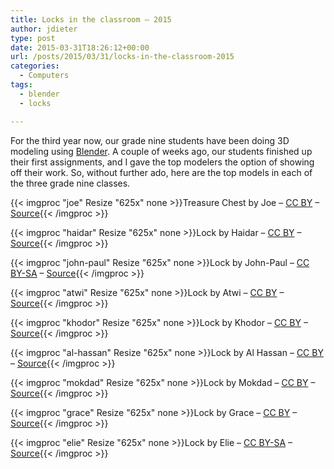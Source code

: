 ```yaml
---
title: Locks in the classroom – 2015
author: jdieter
type: post
date: 2015-03-31T18:26:12+00:00
url: /posts/2015/03/31/locks-in-the-classroom-2015
categories:
  - Computers
tags:
  - blender
  - locks

---
```

For the third year now, our grade nine students have been doing 3D modeling using [Blender][1]. A couple of weeks ago, our students finished up their first assignments, and I gave the top modelers the option of showing off their work. So, without further ado, here are the top models in each of the three grade nine classes.

{{< imgproc "joe" Resize "625x" none >}}Treasure Chest by Joe &#8211; <a href="http://creativecommons.org/licenses/by/4.0/">CC BY</a> &#8211; <a href="http://lesloueizeh.com/jdieter/3D/2014-2015/1/joe.blend">Source</a>{{< /imgproc >}}

{{< imgproc "haidar" Resize "625x" none >}}Lock by Haidar &#8211; <a href="http://creativecommons.org/licenses/by/4.0/">CC BY</a> &#8211; <a href="http://lesloueizeh.com/jdieter/3D/2014-2015/1/haidar.blend">Source</a>{{< /imgproc >}}

{{< imgproc "john-paul" Resize "625x" none >}}Lock by John-Paul &#8211; <a href="http://creativecommons.org/licenses/by-sa/4.0/">CC BY-SA</a> &#8211; <a href="http://lesloueizeh.com/jdieter/3D/2014-2015/1/john-paul.blend">Source</a>{{< /imgproc >}}

{{< imgproc "atwi" Resize "625x" none >}}Lock by Atwi &#8211; <a href="http://creativecommons.org/licenses/by/4.0/">CC BY</a> &#8211; <a href="http://lesloueizeh.com/jdieter/3D/2014-2015/1/atwi.blend">Source</a>{{< /imgproc >}}

{{< imgproc "khodor" Resize "625x" none >}}Lock by Khodor &#8211; <a href="http://creativecommons.org/licenses/by/4.0/">CC BY</a> &#8211; <a href="http://lesloueizeh.com/jdieter/3D/2014-2015/1/khodor.blend">Source</a>{{< /imgproc >}}

{{< imgproc "al-hassan" Resize "625x" none >}}Lock by Al Hassan &#8211; <a href="http://creativecommons.org/licenses/by/4.0/">CC BY</a> &#8211; <a href="http://lesloueizeh.com/jdieter/3D/2014-2015/1/al-hassan.blend">Source</a>{{< /imgproc >}}

{{< imgproc "mokdad" Resize "625x" none >}}Lock by Mokdad &#8211; <a href="http://creativecommons.org/licenses/by/4.0/">CC BY</a> &#8211; <a href="http://lesloueizeh.com/jdieter/3D/2014-2015/1/mokdad.blend">Source</a>{{< /imgproc >}}

{{< imgproc "grace" Resize "625x" none >}}Lock by Grace &#8211; <a href="http://creativecommons.org/licenses/by/4.0/">CC BY</a> &#8211; <a href="http://lesloueizeh.com/jdieter/3D/2014-2015/1/grace.blend">Source</a>{{< /imgproc >}}

{{< imgproc "elie" Resize "625x" none >}}Lock by Elie &#8211; <a href="http://creativecommons.org/licenses/by-sa/4.0/">CC BY-SA</a> &#8211; <a href="http://lesloueizeh.com/jdieter/3D/2014-2015/1/elie.blend">Source</a>{{< /imgproc >}}

 [1]: http://www.blender.org/
